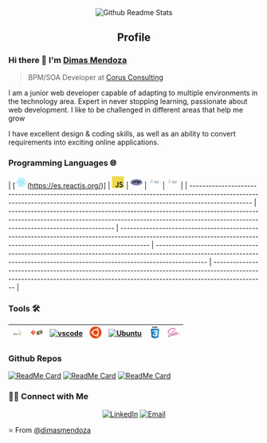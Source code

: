 <p align="center">
 <img width="100px" src="https://res.cloudinary.com/anuraghazra/image/upload/v1594908242/logo_ccswme.svg" align="center" alt="Github Readme Stats" />
 <h2 align="center">Profile</h2>
</p>

### Hi there 👋 I'm [Dimas Mendoza](https://img.freepik.com/vector-gratis/proximamente-fondo-diseno-spot-light_1017-25515.jpg?size=626&ext=jpg)

> BPM/SOA Developer at [Corus Consulting](https://www.corusconsulting.com/)

<!-- <img src="https://komarev.com/ghpvc/?username=anandmainali" alt="anandmainali" /> -->

<div>
 <p>
I am a junior web developer capable of adapting to multiple environments in the technology area. Expert in never stopping learning, passionate about web development. I like to be challenged in different areas that help me grow

I have excellent design & coding skills, as well as an ability to convert requirements into exciting online applications.

</p>
</div>

### Programming Languages 🌐

| [<img src="https://raw.githubusercontent.com/github/explore/80688e429a7d4ef2fca1e82350fe8e3517d3494d/topics/react/react.png" alt="ReactJS" width="24">(https://es.reactjs.org/)]
| [<img src="https://raw.githubusercontent.com/github/explore/80688e429a7d4ef2fca1e82350fe8e3517d3494d/topics/javascript/javascript.png" alt="jQuery" width="24">](https://www.javascript.com/) | [<img src="https://raw.githubusercontent.com/github/explore/80688e429a7d4ef2fca1e82350fe8e3517d3494d/topics/php/php.png" alt="PHP" width="24">](https://www.php.net/) | [<img src="https://raw.githubusercontent.com/github/explore/80688e429a7d4ef2fca1e82350fe8e3517d3494d/topics/java/java.png" alt="JAVA" width="24">](https://www.java.com/es/) | [<img src="https://raw.githubusercontent.com/github/explore/80688e429a7d4ef2fca1e82350fe8e3517d3494d/topics/java/java.png" alt="JAVA" width="24">](https://www.java.com/es/) |
| ------------------------------------------------------------------------------------------------------------------------------------------------------------------------------- | --------------------------------------------------------------------------------------------------------------------------------------------------------------------------------------------- | --------------------------------------------------------------------------------------------------------------------------------------------------------------------- | ---------------------------------------------------------------------------------------------------------------------------------------------------------------------------- | ---------------------------------------------------------------------------------------------------------------------------------------------------------------------------- |

### Tools 🛠️

| [<img src="https://raw.githubusercontent.com/github/explore/80688e429a7d4ef2fca1e82350fe8e3517d3494d/topics/mysql/mysql.png" alt="mysql" width="24">](https://www.mysql.com/) | [<img src="https://raw.githubusercontent.com/github/explore/80688e429a7d4ef2fca1e82350fe8e3517d3494d/topics/git/git.png" alt="Git" width="24">](https://git-scm.com/) | [<img src="https://upload.wikimedia.org/wikipedia/commons/thumb/2/2d/Visual_Studio_Code_1.18_icon.svg/1200px-Visual_Studio_Code_1.18_icon.svg.png" alt="vscode" width="24">](https://code.visualstudio.com/) | [<img src="https://raw.githubusercontent.com/github/explore/80688e429a7d4ef2fca1e82350fe8e3517d3494d/topics/ubuntu/ubuntu.png" alt="Ubuntu" width="24">](https://ubuntu.com/) | [<img src="https://es.wikipedia.org/wiki/HTML5#/media/Archivo:HTML5_logo_and_wordmark.svg" alt="Ubuntu" width="24">](https://developer.mozilla.org/es/docs/Web/Guide/HTML/HTML5) | [<img src="https://raw.githubusercontent.com/github/explore/80688e429a7d4ef2fca1e82350fe8e3517d3494d/topics/css/css.png" alt="CSS" width="24">](https://developer.mozilla.org/es/docs/Web/CSS) | [<img src="https://raw.githubusercontent.com/github/explore/80688e429a7d4ef2fca1e82350fe8e3517d3494d/topics/sass/sass.png" alt="CSS" width="24">](https://sass-lang.com/) |
| ----------------------------------------------------------------------------------------------------------------------------------------------------------------------------- | --------------------------------------------------------------------------------------------------------------------------------------------------------------------- | ------------------------------------------------------------------------------------------------------------------------------------------------------------------------------------------------------------ | ----------------------------------------------------------------------------------------------------------------------------------------------------------------------------- | -------------------------------------------------------------------------------------------------------------------------------------------------------------------------------- | ---------------------------------------------------------------------------------------------------------------------------------------------------------------------------------------------- | ------------------------------------------------------------------------------------------------------------------------------------------------------------------------- |

<!-- ### Github Stats

[![Anand K. Mainali GitHub Stats](https://github-readme-stats.vercel.app/api?username=anandmainali&show_icons=true&count_private=true)](https://github.com/anandmainali) -->

### Github Repos

[![ReadMe Card](https://github-readme-stats.vercel.app/api/pin/?username=dimasmendoza&repo=Focus-Project&show_owner=true)](https://github.com/dimasmendoza/Focus-Project)
[![ReadMe Card](https://github-readme-stats.vercel.app/api/pin/?username=dimasmendoza&repo=finders-FE&show_owner=true)](https://github.com/dimasmendoza/finders-FE)
[![ReadMe Card](https://github-readme-stats.vercel.app/api/pin/?username=dimasmendoza&repo=CheaPlatzi&show_owner=true)](https://github.com/dimasmendoza/CheaPlatzi)

<h3> 🤝🏻 Connect with Me </h3>

<p align="center">
<a href="https://www.linkedin.com/in/12dimasmendoza97/" target="_blank"><img alt="LinkedIn" src="https://img.shields.io/badge/LinkedIn-@12dimasmendoza97-blue?style=flat&logo=linkedin"></a>
<a href="mailto:damendoza98@gmail.com"><img alt="Email" src="https://img.shields.io/badge/Email-damendoza98@gmail.com-blue?style=flat&logo=gmail"></a>
</p>

⭐️ From [@dimasmendoza](https://github.com/dimasmendoza)
